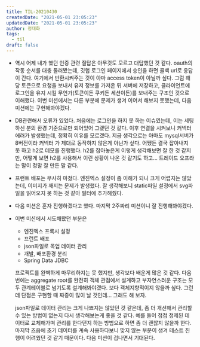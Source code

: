 ```yaml
---
title: TIL-20210430
createdDate: "2021-05-01 23:05:23"
updatedDate: "2021-05-01 23:05:23"
author: 정대화
tags:
  - til
draft: false
---
```


- 역시 어제 내가 했던 인증 관련 질답은 아무것도 모르고 대답했던 것 같다. oauth의 작동 순서를 대충 둘러봤는데, 깃헙 로그인 페이지에서 승인을 하면 콜백 url로 응답이 간다. 여기에서 반환시켜주는 것이 아마 access token이 아닐까 싶다. 그럼 해당 토큰으로 요청을 보내서 유저 정보를 가져온 뒤 서버에 저장하고, 클라이언트에 로그인을 유지 시킬 무언가(토큰이든 쿠키든 세션이든)를 보내주는 구조인 것으로 이해했다. 이번 미션에서는 다른 부분에 문제가 생겨 이어서 해보지 못했는데, 다음 미션에는 구현해봐야겠다.

- DB관련해서 오류가 있었다. 처음에는 로그인을 하지 못 하는 이슈였는데, 이는 세팅하신 분의 환경 기준으로만 되어있어 그랬던 것 같다. 이후 연결을 시켜보니 커넥터 에러가 발생했는데, 정확히 이유를 모르겠다. 지금 생각으로는 아마도 mysql서버가 8버전이라 커넥터 가 제대로 동작하지 않은게 아닌가 싶다. 어쨌든 결국 잡아내지 못 하고 h2로 데모를 진행했다. h2를 잡아놓은게 이렇게 생각해보면 잘 한 것 같지만, 어떻게 보면 h2를 사용해서 이런 상황이 나온 것 같기도 하고... 트레이드 오프라는 말이 정말 잘 만든 말 같다.

- 프런트 배포는 무사히 마쳤다. 엔진엑스 설정이 좀 이해가 되니 크게 어렵지는 않았는데, 이미지가 깨지는 문제가 발생했다. 잘 생각해보니 static파일 설정에서 svg파일을 읽어오지 못 하는 것 같아 필터에 추가해줬다.

- 다음 미션은 혼자 진행하겠다고 했다. 마지막 2주짜리 미션이니 잘 진행해봐야겠다.

- 이번 미션에서 시도해봤던 부분은
  - 엔진엑스 프록시 설정
  - 프런트 배포
  - json파일로 목업 데이터 관리
  - 개발, 배포환경 분리
  - Spring Data JDBC

  프로젝트를 완벽하게 마무리하지는 못 했지만, 생각보다 배운게 많은 것 같다. 다음 번에는 aggregate root를 완전히 객체 관점에서 설계하고 부자연스러운 구조는 모두 관계테이블로 넘기도록 설계해봐야겠다. 보다 객체지향적이지 않을까 싶다. 그런데 단점은 구현할 때 짜증이 많이 날 것인데... 그래도 해 보자.

  json파일로 데이터 관리는 크게 나쁘지는 않았던 것 같은데, 좀 더 개선해서 관리할 수 있는 방법이 없는지 다시 생각해보는게 좋을 것 같다. 예를 들어 점점 정제된 데이터로 교체해가며 관리를 한다던지 하는 방법으로 하면 좀 더 괜찮지 않을까 한다. 마지막 즈음에 초기 데이터를 계속 사용하다보니 맞지 않는 부분이 생겨 테스트 진행이 어려웠던 것 같기 때문이다. 다음 미션이 겁나면서 기대된다.
